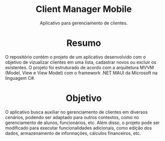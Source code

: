 <h1 align="center">Client Manager Mobile</h1>

<p align="center">Aplicativo para gerenciamento de clientes.</p>

<h1 align="center">Resumo</h1>
O repositório contém o projeto de um aplicativo desenvolvido com o objetivo de vizualizar clientes em uma lista, cadastrar novos ou excluir os existentes. O projeto foi estruturado de acordo com a arquitetura MVVM (Model, View e View Model) com o framework .NET MAUI da Microsoft na linguagem C#. 

<h1 align="center">Objetivo</h1>
O aplicativo busca auxiliar no gerenciamento de clientes em diversos cenários, podendo ser adaptado para outros contextos, como no gerenciamento de alunos, funcionários, etc. Além disso, o projeto pode ser modificado para executar funcionalidades adicionais, como edição dos dados, armazenamento de informações, cálculos financeiros, etc.    
